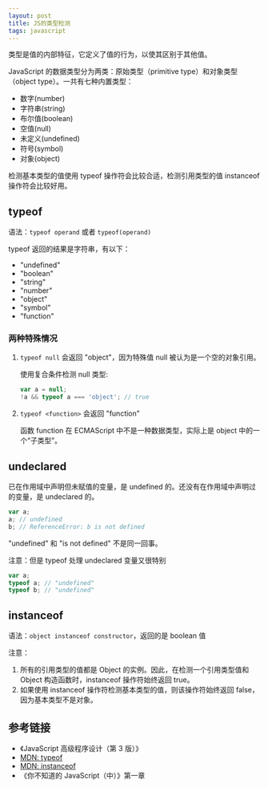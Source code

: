 ```yaml
---
layout: post
title: JS的类型检测
tags: javascript
---
```


类型是值的内部特征，它定义了值的行为，以使其区别于其他值。

JavaScript 的数据类型分为两类：原始类型（primitive type）和对象类型（object type）。一共有七种内置类型：

- 数字(number)
- 字符串(string)
- 布尔值(boolean)
- 空值(null)
- 未定义(undefined)
- 符号(symbol)
- 对象(object)

检测基本类型的值使用 typeof 操作符会比较合适，检测引用类型的值 instanceof 操作符会比较好用。

## typeof

语法：`typeof operand` 或者 `typeof(operand)`

typeof 返回的结果是字符串，有以下：

- "undefined"
- "boolean"
- "string"
- "number"
- "object"
- "symbol"
- "function"

### 两种特殊情况

1. `typeof null` 会返回 "object"，因为特殊值 null 被认为是一个空的对象引用。

   使用复合条件检测 null 类型:

   ```js
   var a = null;
   !a && typeof a === 'object'; // true
   ```

2. `typeof <function>` 会返回 "function"

   函数 function 在 ECMAScript 中不是一种数据类型，实际上是 object 中的一个“子类型”。

## undeclared

已在作用域中声明但未赋值的变量，是 undefined 的。还没有在作用域中声明过的变量，是 undeclared 的。

```js
var a;
a; // undefined
b; // ReferenceError: b is not defined
```

"undefined" 和 "is not defined" 不是同一回事。

注意：但是 typeof 处理 undeclared 变量又很特别

```js
var a;
typeof a; // "undefined"
typeof b; // "undefined"
```

## instanceof

语法：`object instanceof constructor`，返回的是 boolean 值

注意：

1. 所有的引用类型的值都是 Object 的实例。因此，在检测一个引用类型值和 Object 构造函数时，instanceof 操作符始终返回 true。
2. 如果使用 instanceof 操作符检测基本类型的值，则该操作符始终返回 false，因为基本类型不是对象。

## 参考链接

- 《JavaScript 高级程序设计（第 3 版）》
- [MDN: typeof](https://developer.mozilla.org/en-US/docs/Web/JavaScript/Reference/Operators/typeof)
- [MDN: instanceof](https://developer.mozilla.org/en-US/docs/Web/JavaScript/Reference/Operators/instanceof)
- 《你不知道的 JavaScript（中）》第一章

